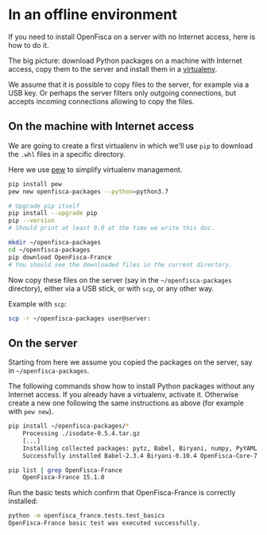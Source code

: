 # In an offline environment

If you need to install OpenFisca on a server with no Internet access, here is how to do it.

The big picture: download Python packages on a machine with Internet access, copy them to the server and install them in a [virtualenv](https://virtualenv.pypa.io/en/stable/).

We assume that it is possible to copy files to the server, for example via a USB key. Or perhaps the server filters only outgoing connections, but accepts incoming connections allowing to copy the files.

## On the machine with Internet access

We are going to create a first virtualenv in which we'll use `pip` to download the `.whl` files in a specific directory.

Here we use [pew](https://github.com/berdario/pew) to simplify virtualenv management.

```sh
pip install pew
pew new openfisca-packages --python=python3.7

# Upgrade pip itself
pip install --upgrade pip
pip --version
# Should print at least 9.0 at the time we write this doc.

mkdir ~/openfisca-packages
cd ~/openfisca-packages
pip download OpenFisca-France
# You should see the downloaded files in the current directory.
```

Now copy these files on the server (say in the `~/openfisca-packages` directory), either via a USB stick, or with `scp`, or any other way.

Example with `scp`:

```sh
scp -r ~/openfisca-packages user@server:
```

## On the server

Starting from here we assume you copied the packages on the server, say in `~/openfisca-packages`.

The following commands show how to install Python packages without any Internet access.
If you already have a virtualenv, activate it. Otherwise create a new one following the same instructions as above (for example with `pew new`).

```sh
pip install ~/openfisca-packages/*
    Processing ./isodate-0.5.4.tar.gz
    [...]
    Installing collected packages: pytz, Babel, Biryani, numpy, PyYAML, OpenFisca-Core, requests, OpenFisca-France, isodate
    Successfully installed Babel-2.3.4 Biryani-0.10.4 OpenFisca-Core-7.0.0 OpenFisca-France-15.1.0 PyYAML-3.12 isodate-0.5.4 numpy-1.12.0 pytz-2016.10 requests-2.13.0

pip list | grep OpenFisca-France
    OpenFisca-France 15.1.0
```

Run the basic tests which confirm that OpenFisca-France is correctly installed:

```sh
python -m openfisca_france.tests.test_basics
OpenFisca-France basic test was executed successfully.
```
